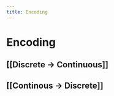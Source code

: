 ```yaml
---
title: Encoding
---
```


# Encoding

## [[Discrete -> Continuous]]

## [[Continous -> Discrete]]











